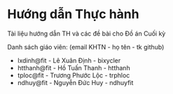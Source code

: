 # Hướng dẫn Thực hành
Tài liệu hướng dẫn TH và các đề bài cho Đồ án Cuối kỳ

Danh sách giáo viên: (email KHTN - họ tên - tk github)
- lxdinh@fit - Lê Xuân Định - bixycler 
- htthanh@fit - Hồ Tuấn Thanh - htthanh
- tploc@fit - Trương Phước Lộc - trphloc
- ndhuy@fit - Nguyễn Đức Huy - ndhuyfit



